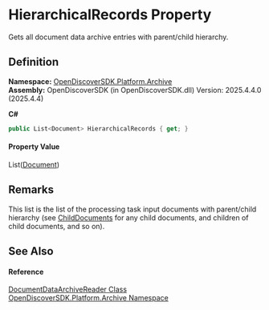 # HierarchicalRecords Property


Gets all document data archive entries with parent/child hierarchy.



## Definition
**Namespace:** <a href="8fac0511-5eca-a179-d28a-c0a07e46597f">OpenDiscoverSDK.Platform.Archive</a>  
**Assembly:** OpenDiscoverSDK (in OpenDiscoverSDK.dll) Version: 2025.4.4.0 (2025.4.4)

**C#**
``` C#
public List<Document> HierarchicalRecords { get; }
```



#### Property Value
List(<a href="1ada9969-add0-f951-f601-f7107618fb9d">Document</a>)

## Remarks
This list is the list of the processing task input documents with parent/child hierarchy (see <a href="a1bf6deb-7e1f-a4c6-096b-688de9570059">ChildDocuments</a> for any child documents, and children of child documents, and so on).

## See Also


#### Reference
<a href="2a65ab11-cb67-f74a-b87a-61814d9c3b11">DocumentDataArchiveReader Class</a>  
<a href="8fac0511-5eca-a179-d28a-c0a07e46597f">OpenDiscoverSDK.Platform.Archive Namespace</a>  
